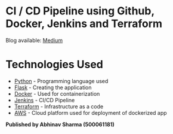 # CI / CD Pipeline using Github, Docker, Jenkins and Terraform

Blog available: [Medium](https://medium.com/@500061181/ci-cd-pipeline-using-github-docker-jenkins-and-terraform-40f881d8b620)
# Technologies Used
* [Python](https://www.python.org/doc/) - Programming language used
* [Flask](https://flask.palletsprojects.com/en/1.1.x/) - Creating the application 
* [Docker](https://docs.docker.com/engine/) - Used for containerization
* [Jenkins](https://www.jenkins.io/doc/) - CI/CD Pipeline
* [Terraform](https://www.terraform.io/docs/index.html) - Infrastructure as a code
* [AWS](https://docs.aws.amazon.com/) - Cloud platform used for deployment of dockerized app

**Published by Abhinav Sharma (500061181)**
